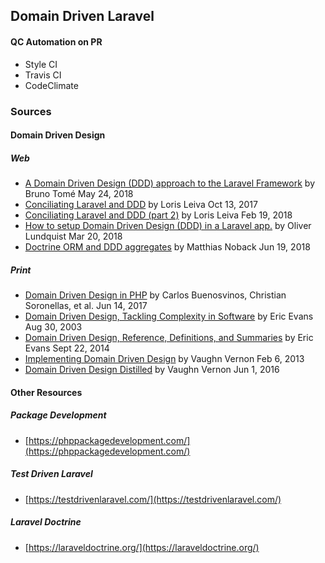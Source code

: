 ## Domain Driven Laravel

#### QC Automation on PR

- Style CI
- Travis CI
- CodeClimate

### Sources

#### Domain Driven Design

##### Web

- [A Domain Driven Design (DDD) approach to the Laravel Framework](https://medium.com/@ibrunotome/a-domain-driven-design-ddd-approach-to-the-laravel-framework-18906b3dd473) by Bruno Tomé May 24, 2018
- [Conciliating Laravel and DDD](https://lorisleiva.com/conciliating-laravel-and-ddd/) by Loris Leiva Oct 13, 2017
- [Conciliating Laravel and DDD (part 2)](https://lorisleiva.com/conciliating-laravel-and-ddd-part-2/) by Loris Leiva Feb 19, 2018
- [How to setup Domain Driven Design (DDD) in a Laravel app.](https://oliverlundquist.com/2018/03/20/how-to-setup-ddd-in-laravel-app.html) by Oliver Lundquist Mar 20, 2018
- [Doctrine ORM and DDD aggregates](https://matthiasnoback.nl/2018/06/doctrine-orm-and-ddd-aggregates/) by Matthias Noback Jun 19, 2018

##### Print

- [Domain Driven Design in PHP](https://www.amazon.com/Domain-Driven-Design-PHP-Carlos-Buenosvinos/dp/1787284948) by Carlos Buenosvinos, Christian Soronellas, et al. Jun 14, 2017
- [Domain Driven Design, Tackling Complexity in Software](https://www.amazon.com/Domain-Driven-Design-Tackling-Complexity-Software/dp/0321125215) by Eric Evans Aug 30, 2003
- [Domain Driven Design, Reference, Definitions, and Summaries](https://www.amazon.com/Domain-Driven-Design-Reference-Definitions-Summaries/dp/1457501198) by Eric Evans Sept 22, 2014
- [Implementing Domain Driven Design](https://www.amazon.com/Implementing-Domain-Driven-Design-Vaughn-Vernon-ebook/dp/B00BCLEBN8) by Vaughn Vernon Feb 6, 2013
- [Domain Driven Design Distilled](https://www.amazon.com/Domain-Driven-Design-Distilled-Vaughn-Vernon-ebook/dp/B01JJSGE5S) by Vaughn Vernon Jun 1, 2016

#### Other Resources

##### Package Development
 
- [https://phppackagedevelopment.com/](https://phppackagedevelopment.com/)

##### Test Driven Laravel

- [https://testdrivenlaravel.com/](https://testdrivenlaravel.com/)

##### Laravel Doctrine

- [https://laraveldoctrine.org/](https://laraveldoctrine.org/)
